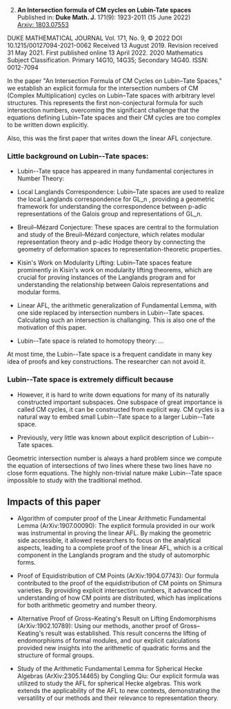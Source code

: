 2. **An Intersection formula of CM cycles on Lubin-Tate spaces**  
   Published in: **Duke Math. J.** 171(9): 1923-2011 (15 June 2022)  
   [Arxiv: 1803.07553](https://arxiv.org/abs/1803.07553)

DUKE MATHEMATICAL JOURNAL
Vol. 171, No. 9, © 2022 DOI 10.1215/00127094-2021-0062
Received 13 August 2019. Revision received 31 May 2021.
First published online 13 April 2022.
2020 Mathematics Subject Classification. Primary 14G10, 14G35; Secondary 14G40.
ISSN: 0012-7094



[](1803.07553/main.tex)
[](1803.07553/main.pdf)

In the paper "An Intersection Formula of CM Cycles on Lubin–Tate Spaces," we establish an explicit formula for the intersection numbers of CM (Complex Multiplication) cycles on Lubin–Tate spaces with arbitrary level structures. This represents the first non-conjectural formula for such intersection numbers, overcoming the significant challenge that the equations defining Lubin–Tate spaces and their CM cycles are too complex to be written down explicitly.

Also, this was the first paper that writes down the linear AFL conjecture.

### Little background on Lubin--Tate spaces:
- Lubin--Tate space has appeared in many fundamental conjectures in Number Theory:

- Local Langlands Correspondence: Lubin–Tate spaces are used to realize the local Langlands correspondence for GL_n , providing a geometric framework for understanding the correspondence between p-adic representations of the Galois group and representations of GL_n. 


- Breuil–Mézard Conjecture: These spaces are central to the formulation and study of the Breuil–Mézard conjecture, which relates modular representation theory and p-adic Hodge theory by connecting the geometry of deformation spaces to representation-theoretic properties.

- Kisin's Work on Modularity Lifting: Lubin–Tate spaces feature prominently in Kisin's work on modularity lifting theorems, which are crucial for proving instances of the Langlands program and for understanding the relationship between Galois representations and modular forms.

- Linear AFL, the arithmetic generalization of Fundamental Lemma, with one side replaced by intersection numbers in Lubin--Tate spaces. Calculating such an intersection is challanging. This is also one of the motivation of this paper.

- Lubin--Tate space is related to homotopy theory: ...

At most time, the Lubin--Tate space is a frequent candidate in many key idea of proofs and key constructions. The researcher can not avoid it.

### Lubin--Tate space is extremely difficult because 

- However, it is hard to write down equations for many of its naturally constructed important subspaces. One subspace of great importance is called CM cycles, it can be constructed from explicit way. CM cycles is a natural way to embed small Lubin--Tate space to a larger Lubin--Tate space. 

- Previously, very little was known about explicit description of Lubin--Tate spaces.

 Geometric intersection number is always a hard problem since we compute the equation of intersections of two lines where these two lines have no close form equations. The highly non-trivial nature make Lubin--Tate space impossible to study with the traditional method.

## Impacts of this paper

- Algorithm of computer proof of the Linear Arithmetic Fundamental Lemma (ArXiv:1907.00090): The explicit formula provided in our work was instrumental in proving the linear AFL. By making the geometric side accessible, it allowed researchers to focus on the analytical aspects, leading to a complete proof of the linear AFL, which is a critical component in the Langlands program and the study of automorphic forms.

- Proof of Equidistribution of CM Points (ArXiv:1904.07743): Our formula contributed to the proof of the equidistribution of CM points on Shimura varieties. By providing explicit intersection numbers, it advanced the understanding of how CM points are distributed, which has implications for both arithmetic geometry and number theory.

- Alternative Proof of Gross–Keating's Result on Lifting Endomorphisms (ArXiv:1902.10789): Using our methods, another proof of Gross–Keating's result was established. This result concerns the lifting of endomorphisms of formal modules, and our explicit calculations provided new insights into the arithmetic of quadratic forms and the structure of formal groups.

- Study of the Arithmetic Fundamental Lemma for Spherical Hecke Algebras (ArXiv:2305.14465) by Congling Qiu: Our explicit formula was utilized to study the AFL for spherical Hecke algebras. This work extends the applicability of the AFL to new contexts, demonstrating the versatility of our methods and their relevance to representation theory.




